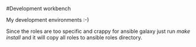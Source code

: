 #Development workbench

My development environments :-)

Since the roles are too specific and crappy for ansible galaxy just run *make install* and it will copy all roles to ansible roles directory.
